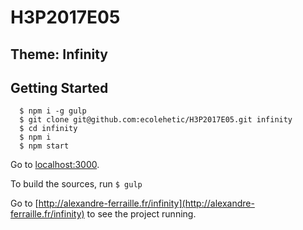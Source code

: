 # H3P2017E05

## Theme: Infinity

## Getting Started

````
  $ npm i -g gulp
  $ git clone git@github.com:ecolehetic/H3P2017E05.git infinity
  $ cd infinity
  $ npm i
  $ npm start
````

Go to [localhost:3000](http://localhost:3000).

To build the sources, run ````$ gulp````

Go to [http://alexandre-ferraille.fr/infinity](http://alexandre-ferraille.fr/infinity) to see the project running.
